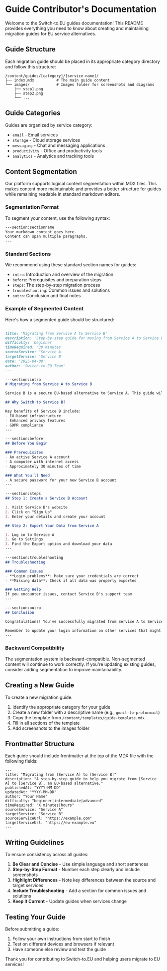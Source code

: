 # Guide Contributor's Documentation

Welcome to the Switch-to.EU guides documentation! This README provides everything you need to know about creating and maintaining migration guides for EU service alternatives.

## Guide Structure

Each migration guide should be placed in its appropriate category directory and follow this structure:

```
/content/guides/[category]/[service-name]/
├── index.mdx          # The main guide content
└── images/            # Images folder for screenshots and diagrams
    ├── step1.png
    ├── step2.png
    └── ...
```

## Guide Categories

Guides are organized by service category:

- `email` - Email services
- `storage` - Cloud storage services
- `messaging` - Chat and messaging applications
- `productivity` - Office and productivity tools
- `analytics` - Analytics and tracking tools

## Content Segmentation

Our platform supports logical content segmentation within MDX files. This makes content more maintainable and provides a better structure for guides while remaining readable in standard markdown editors.

### Segmentation Format

To segment your content, use the following syntax:

```md
---section:sectionname
Your markdown content goes here.
Content can span multiple paragraphs.
---
```

### Standard Sections

We recommend using these standard section names for guides:

- `intro`: Introduction and overview of the migration
- `before`: Prerequisites and preparation steps
- `steps`: The step-by-step migration process
- `troubleshooting`: Common issues and solutions
- `outro`: Conclusion and final notes

### Example of Segmented Content

Here's how a segmented guide should be structured:

```md
---
title: 'Migrating from Service A to Service B'
description: 'Step-by-step guide for moving from Service A to Service B'
difficulty: 'beginner'
timeRequired: '30 minutes'
sourceService: 'Service A'
targetService: 'Service B'
date: '2025-04-08'
author: 'Switch-to.EU Team'
---

---section:intro
# Migrating from Service A to Service B

Service B is a secure EU-based alternative to Service A. This guide will help you migrate your data.

## Why Switch to Service B?

Key benefits of Service B include:
- EU-based infrastructure
- Enhanced privacy features
- GDPR compliance
---

---section:before
## Before You Begin

### Prerequisites
- An active Service A account
- A computer with internet access
- Approximately 30 minutes of time

### What You'll Need
- A secure password for your new Service B account
---

---section:steps
## Step 1: Create a Service B Account

1. Visit Service B's website
2. Click on "Sign Up"
3. Enter your details and create your account

## Step 2: Export Your Data from Service A

1. Log in to Service A
2. Go to Settings
3. Find the Export option and download your data
---

---section:troubleshooting
## Troubleshooting

### Common Issues
- **Login problems**: Make sure your credentials are correct
- **Missing data**: Check if all data was properly exported

### Getting Help
If you encounter issues, contact Service B's support team
---

---section:outro
## Conclusion

Congratulations! You've successfully migrated from Service A to Service B.

Remember to update your login information on other services that might be linked.
---
```

### Backward Compatibility

The segmentation system is backward-compatible. Non-segmented content will continue to work correctly. If you're updating existing guides, consider adding segmentation to improve maintainability.

## Creating a New Guide

To create a new migration guide:

1. Identify the appropriate category for your guide
2. Create a new folder with a descriptive name (e.g., `gmail-to-protonmail`)
3. Copy the template from `/content/templates/guide-template.mdx`
4. Fill in all sections of the template
5. Add screenshots to the images folder

## Frontmatter Structure

Each guide should include frontmatter at the top of the MDX file with the following fields:

```mdx
---
title: "Migrating from [Service A] to [Service B]"
description: "A step-by-step guide to help you migrate from [Service A] to [Service B], an EU-based alternative."
publishedAt: "YYYY-MM-DD"
updatedAt: "YYYY-MM-DD"
author: "Your Name"
difficulty: "beginner|intermediate|advanced"
timeRequired: "X minutes|hours"
sourceService: "Service A"
targetService: "Service B"
sourceServiceUrl: "https://example.com"
targetServiceUrl: "https://eu-example.eu"
---
```

## Writing Guidelines

To ensure consistency across all guides:

1. **Be Clear and Concise** - Use simple language and short sentences
2. **Step-by-Step Format** - Number each step clearly and include screenshots
3. **Highlight Differences** - Note key differences between the source and target services
4. **Include Troubleshooting** - Add a section for common issues and solutions
5. **Keep It Current** - Update guides when services change

## Testing Your Guide

Before submitting a guide:

1. Follow your own instructions from start to finish
2. Test on different devices and browsers if relevant
3. Have someone else review and test the guide

Thank you for contributing to Switch-to.EU and helping users migrate to EU services!